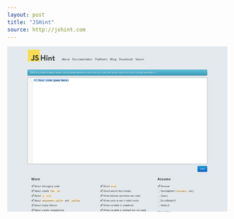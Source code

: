 ```yaml
---
layout: post
title: "JSHint"
source: http://jshint.com
---
```


<img src="/screenshots/jshint.jpg">
